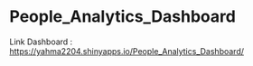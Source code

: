 # People_Analytics_Dashboard

Link Dashboard : https://yahma2204.shinyapps.io/People_Analytics_Dashboard/
